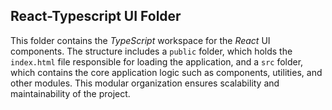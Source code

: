 ## React-Typescript UI Folder

This folder contains the *TypeScript* workspace for the *React* UI components. The structure includes a `public` folder, which holds the `index.html` file responsible for loading the application, and a `src` folder, which contains the core application logic such as components, utilities, and other modules. This modular organization ensures scalability and maintainability of the project.